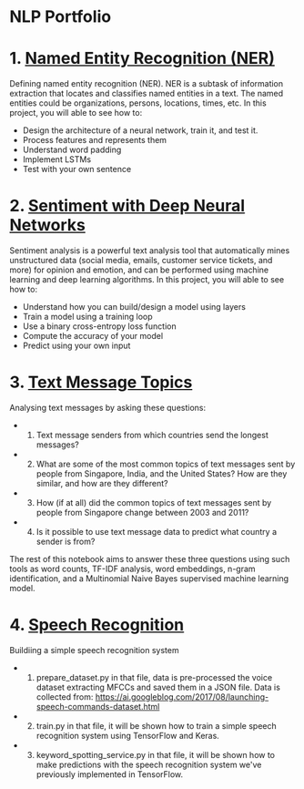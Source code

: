 # NLP Portfolio
# 1. [Named Entity Recognition (NER)](https://github.com/Sonerberat/NLPPortfolio/tree/main/Named%20Entity%20Recognition%20(NER)%2C%20(Trax)) 
Defining named entity recognition (NER). NER is a subtask of information extraction that locates and classifies named entities in a text. The named entities could be organizations, persons, locations, times, etc. In this project, you will able to see how to:
- Design the architecture of a neural network, train it, and test it.
- Process features and represents them
- Understand word padding
- Implement LSTMs
- Test with your own sentence
# 2. [Sentiment with Deep Neural Networks](https://github.com/Sonerberat/NLPPortfolio/tree/main/Sentiment%20with%20Deep%20Neural%20Networks(Trax))
Sentiment analysis is a powerful text analysis tool that automatically mines unstructured data (social media, emails, customer service tickets, and more) for opinion and emotion, and can be performed using machine learning and deep learning algorithms. In this project, you will able to see how to:
- Understand how you can build/design a model using layers
- Train a model using a training loop
- Use a binary cross-entropy loss function
- Compute the accuracy of your model
- Predict using your own input
# 3. [Text Message Topics](https://github.com/Sonerberat/NLPPortfolio/tree/main/Text%20Message%20Topics)
Analysing text messages by asking these questions:
- 1. Text message senders from which countries send the longest messages?
- 2. What are some of the most common topics of text messages sent by people from Singapore, India, and the United States? How are they similar, and how are they different?
- 3. How (if at all) did the common topics of text messages sent by people from Singapore change between 2003 and 2011?
- 4. Is it possible to use text message data to predict what country a sender is from?

The rest of this notebook aims to answer these three questions using such tools as word counts, TF-IDF analysis, word embeddings, n-gram identification, and a Multinomial Naive Bayes supervised machine learning model.
# 4. [Speech Recognition](https://github.com/Sonerberat/NLPPortfolio/tree/main/Voice%20Recognition(TensorFlow))
Buildiing a simple speech recognition system
- 1. prepare_dataset.py in that file, data is pre-processed the voice dataset extracting MFCCs and saved them in a JSON file. Data is collected from: https://ai.googleblog.com/2017/08/launching-speech-commands-dataset.html
- 2. train.py in that file, it will be shown how to train a simple speech recognition system using TensorFlow and Keras.
- 3. keyword_spotting_service.py in that file, it will be shown how to make predictions with the speech recognition system we've previously implemented in TensorFlow.
